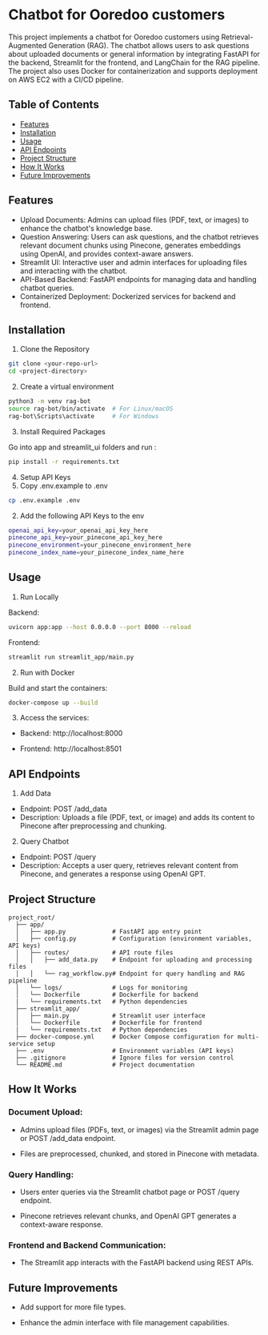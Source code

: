 # Chatbot for Ooredoo customers

This project implements a chatbot for Ooredoo customers using Retrieval-Augmented Generation (RAG). The chatbot allows users to ask questions about uploaded documents or general information by integrating FastAPI for the backend, Streamlit for the frontend, and LangChain for the RAG pipeline. The project also uses Docker for containerization and supports deployment on AWS EC2 with a CI/CD pipeline.

## Table of Contents

- [Features](#features)
- [Installation](#installation)
- [Usage](#usage)
- [API Endpoints](#api-endpoints)
- [Project Structure](#project-structure)
- [How It Works](#how-it-works)
- [Future Improvements](#future-improvements)


## Features

* Upload Documents: Admins can upload files (PDF, text, or images) to enhance the chatbot's knowledge base.
* Question Answering: Users can ask questions, and the chatbot retrieves relevant document chunks using Pinecone, generates embeddings using OpenAI, and provides context-aware answers.
* Streamlit UI: Interactive user and admin interfaces for uploading files and interacting with the chatbot.
* API-Based Backend: FastAPI endpoints for managing data and handling chatbot queries.
* Containerized Deployment: Dockerized services for backend and frontend.

## Installation
1. Clone the Repository
```bash
git clone <your-repo-url>
cd <project-directory>
```
2. Create a virtual environment
``` bash
python3 -m venv rag-bot
source rag-bot/bin/activate  # For Linux/macOS
rag-bot\Scripts\activate     # For Windows
```

3. Install Required Packages

Go into app and streamlit_ui folders and run : 
``` bash
pip install -r requirements.txt
```

4. Setup API Keys 
  1. Copy .env.example to .env
```bash
cp .env.example .env
```

  2. Add the following API Keys to the env
```bash
openai_api_key=your_openai_api_key_here
pinecone_api_key=your_pinecone_api_key_here
pinecone_environment=your_pinecone_environment_here
pinecone_index_name=your_pinecone_index_name_here
```

## Usage

1. Run Locally

Backend:
```bash
uvicorn app:app --host 0.0.0.0 --port 8000 --reload
```
Frontend:
```bash
streamlit run streamlit_app/main.py
```

2. Run with Docker

Build and start the containers:
```bash
docker-compose up --build
```
3. Access the services:

* Backend: http://localhost:8000

* Frontend: http://localhost:8501

## API Endpoints

1. Add Data
* Endpoint: POST /add_data
* Description: Uploads a file (PDF, text, or image) and adds its content to Pinecone after preprocessing and chunking.

2. Query Chatbot
* Endpoint: POST /query
* Description: Accepts a user query, retrieves relevant content from Pinecone, and generates a response using OpenAI GPT.

## Project Structure
```
project_root/
  ├── app/
  │   ├── app.py             # FastAPI app entry point
  │   ├── config.py          # Configuration (environment variables, API keys)
  │   ├── routes/            # API route files
  │   │   ├── add_data.py    # Endpoint for uploading and processing files
  │   │   └── rag_workflow.py# Endpoint for query handling and RAG pipeline
  │   └── logs/              # Logs for monitoring
  │   └── Dockerfile         # Dockerfile for backend
  |   └── requirements.txt   # Python dependencies
  ├── streamlit_app/
  │   ├── main.py            # Streamlit user interface
  │   └── Dockerfile         # Dockerfile for frontend
  |   └── requirements.txt   # Python dependencies
  ├── docker-compose.yml     # Docker Compose configuration for multi-service setup
  ├── .env                   # Environment variables (API keys)
  ├── .gitignore             # Ignore files for version control
  └── README.md              # Project documentation

```

## How It Works

### Document Upload:

* Admins upload files (PDFs, text, or images) via the Streamlit admin page or POST /add_data endpoint.

* Files are preprocessed, chunked, and stored in Pinecone with metadata.

### Query Handling:
* Users enter queries via the Streamlit chatbot page or POST /query endpoint.

* Pinecone retrieves relevant chunks, and OpenAI GPT generates a context-aware response.

### Frontend and Backend Communication:

* The Streamlit app interacts with the FastAPI backend using REST APIs.


## Future Improvements

* Add support for more file types.

* Enhance the admin interface with file management capabilities.

